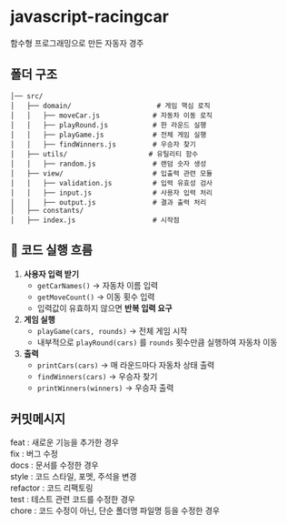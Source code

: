 # javascript-racingcar
함수형 프로그래밍으로 만든 자동자 경주

## 폴더 구조 
```
│── src/
│   ├── domain/                     # 게임 핵심 로직
│   │   ├── moveCar.js             # 자동차 이동 로직
│   │   ├── playRound.js           # 한 라운드 실행
│   │   ├── playGame.js            # 전체 게임 실행
│   │   ├── findWinners.js         # 우승자 찾기
│   ├── utils/                    # 유틸리티 함수
│   │   ├── random.js              # 랜덤 숫자 생성          
│   ├── view/                      # 입출력 관련 모듈
│   │   ├── validation.js          # 입력 유효성 검사   
│   │   ├── input.js               # 사용자 입력 처리
│   │   ├── output.js              # 결과 출력 처리
│   ├── constants/ 
│   ├── index.js                   # 시작점            
```

## 📌 코드 실행 흐름

1. **사용자 입력 받기**
    - `getCarNames()` → 자동차 이름 입력
    - `getMoveCount()` → 이동 횟수 입력
    - 입력값이 유효하지 않으면 **반복 입력 요구**
2. **게임 실행**
    - `playGame(cars, rounds)` → 전체 게임 시작
    - 내부적으로 `playRound(cars)` 를 `rounds` 횟수만큼 실행하여 자동차 이동
3. **출력**
    - `printCars(cars)` → 매 라운드마다 자동차 상태 출력
    - `findWinners(cars)` → 우승자 찾기
    - `printWinners(winners)` → 우승자 출력


## 커밋메시지

feat : 새로운 기능을 추가한 경우   
fix : 버그 수정       
docs : 문서를 수정한 경우   
style : 코드 스타일, 포멧, 주석을 변경   
refactor : 코드 리팩토링   
test : 테스트 관련 코드를 수정한 경우   
chore : 코드 수정이 아닌, 단순 폴더명 파일명 등을 수정한 경우

